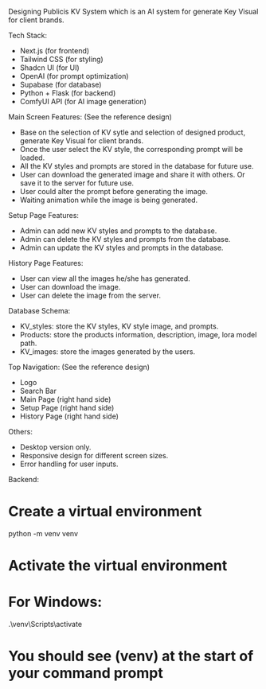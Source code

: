 Designing Publicis KV System which is an AI system for generate Key Visual for client brands.


Tech Stack:
- Next.js (for frontend)
- Tailwind CSS (for styling)
- Shadcn UI (for UI)
- OpenAI (for prompt optimization)
- Supabase (for database)
- Python + Flask (for backend)
- ComfyUI API (for AI image generation)

Main Screen Features: (See the reference design)
- Base on the selection of KV sytle and selection of designed product, generate Key Visual for client brands.
- Once the user select the KV style, the corresponding prompt will be loaded.
- All the KV styles and prompts are stored in the database for future use.
- User can download the generated image and share it with others. Or save it to the server for future use.
- User could alter the prompt before generating the image.
- Waiting animation while the image is being generated.

Setup Page Features:
- Admin can add new KV styles and prompts to the database.
- Admin can delete the KV styles and prompts from the database.
- Admin can update the KV styles and prompts in the database.

History Page Features:
- User can view all the images he/she has generated.
- User can download the image.
- User can delete the image from the server.

Database Schema:
- KV_styles: store the KV styles, KV style image, and prompts.
- Products: store the products information, description, image, lora model path.
- KV_images: store the images generated by the users.

Top Navigation: (See the reference design)
- Logo
- Search Bar
- Main Page (right hand side)
- Setup Page (right hand side)
- History Page (right hand side)

Others:
- Desktop version only.
- Responsive design for different screen sizes.
- Error handling for user inputs.

Backend:

# Create a virtual environment
python -m venv venv

# Activate the virtual environment
# For Windows:
.\venv\Scripts\activate

# You should see (venv) at the start of your command prompt